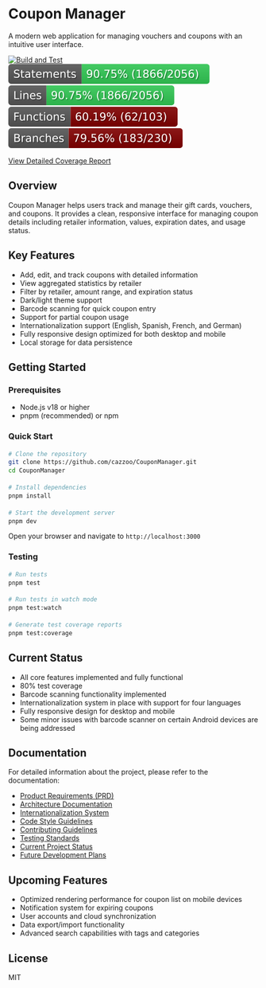 # Coupon Manager

A modern web application for managing vouchers and coupons with an intuitive user interface.

[![Build and Test](https://github.com/cazzoo/CouponManager/actions/workflows/build-and-test.yml/badge.svg)](https://github.com/cazzoo/CouponManager/actions/workflows/build-and-test.yml)
[![Statements](./badges/coverage/statements-badge.svg)](./badges/coverage/statements-badge.svg)
[![Lines](./badges/coverage/lines-badge.svg)](./badges/coverage/lines-badge.svg)
[![Functions](./badges/coverage/functions-badge.svg)](./badges/coverage/functions-badge.svg)
[![Branches](./badges/coverage/branches-badge.svg)](./badges/coverage/branches-badge.svg)

[View Detailed Coverage Report](https://cazzoo.github.io/CouponManager/coverage-report/)

## Overview

Coupon Manager helps users track and manage their gift cards, vouchers, and coupons. It provides a clean, responsive interface for managing coupon details including retailer information, values, expiration dates, and usage status.

## Key Features

- Add, edit, and track coupons with detailed information
- View aggregated statistics by retailer
- Filter by retailer, amount range, and expiration status
- Dark/light theme support
- Barcode scanning for quick coupon entry
- Support for partial coupon usage
- Internationalization support (English, Spanish, French, and German)
- Fully responsive design optimized for both desktop and mobile
- Local storage for data persistence

## Getting Started

### Prerequisites

- Node.js v18 or higher
- pnpm (recommended) or npm

### Quick Start

```bash
# Clone the repository
git clone https://github.com/cazzoo/CouponManager.git
cd CouponManager

# Install dependencies
pnpm install

# Start the development server
pnpm dev
```

Open your browser and navigate to `http://localhost:3000`

### Testing

```bash
# Run tests
pnpm test

# Run tests in watch mode
pnpm test:watch

# Generate test coverage reports
pnpm test:coverage
```

## Current Status

- All core features implemented and fully functional
- 80% test coverage
- Barcode scanning functionality implemented
- Internationalization system in place with support for four languages
- Fully responsive design for desktop and mobile
- Some minor issues with barcode scanner on certain Android devices are being addressed

## Documentation

For detailed information about the project, please refer to the documentation:

- [Product Requirements (PRD)](docs/prd.md)
- [Architecture Documentation](docs/architecture.md) 
- [Internationalization System](docs/i18n-system.md)
- [Code Style Guidelines](docs/code-style.md)
- [Contributing Guidelines](docs/contributing.md)
- [Testing Standards](docs/testing-standards.md)
- [Current Project Status](docs/project-status/status.md)
- [Future Development Plans](docs/project-status/todo.md)

## Upcoming Features

- Optimized rendering performance for coupon list on mobile devices
- Notification system for expiring coupons
- User accounts and cloud synchronization
- Data export/import functionality
- Advanced search capabilities with tags and categories

## License

MIT